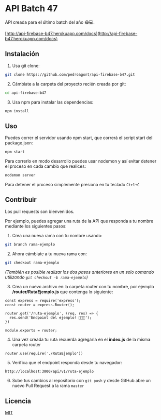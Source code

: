 # API Batch 47

API creada para el último batch del año 😷💻.

[http://api-firebase-b47.herokuapp.com/docs](http://api-firebase-b47.herokuapp.com/docs)

## Instalación

1. Usa git clone:

```bash
git clone https://github.com/pedroagont/api-firebase-b47.git
```

2. Cámbiate a la carpeta del proyecto recién creada por git:

```bash
cd api-firebase-b47
```

3. Usa npm para instalar las dependencias:

```bash
npm install
```

## Uso

Puedes correr el servidor usando npm start, que correrá el script start del package.json:

```bash
npm start
```

Para correrlo en modo desarrollo puedes usar nodemon y así evitar detener el proceso en cada cambio que realices:

```bash
nodemon server
```

Para detener el proceso simplemente presiona en tu teclado ```Ctrl+C```

## Contribuir
Los pull requests son bienvenidos.

Por ejemplo, puedes agregar una ruta de la API que responda a tu nombre mediante los siguientes pasos:

1. Crea una nueva rama con tu nombre usando:

```bash
git branch rama-ejemplo
```

2. Ahora cámbiate a tu nueva rama con:

```bash
git checkout rama-ejemplo
```

*(También es posible realizar los dos pasos anteriores en un solo comando utilizando ```git checkout -b rama-ejemplo```)*

3. Crea un nuevo archivo en la carpeta router con tu nombre, por ejemplo **/router/RutaEjemplo.js** que contenga lo siguiente:

```nodejs
const express = require('express');
const router = express.Router();

router.get('/ruta-ejemplo', (req, res) => {
  res.send('Endpoint del ejemplo! 👨🏻‍🏫');
})

module.exports = router;

```

4. Una vez creada tu ruta recuerda agregarla en el **index.js** de la misma carpeta router

```nodejs
router.use(require('./RutaEjemplo'))
```

5. Verifica que el endpoint responda desde tu navegador:

```bash
http://localhost:3000/api/v1/ruta-ejemplo
```

6. Sube tus cambios al repositorio con ```git push``` y desde GitHub abre un nuevo Pull Request a la rama ```master```

## Licencia
[MIT](https://choosealicense.com/licenses/mit/)
